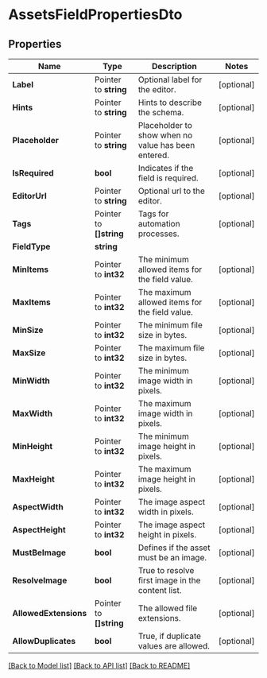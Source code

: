# AssetsFieldPropertiesDto

## Properties

Name | Type | Description | Notes
------------ | ------------- | ------------- | -------------
**Label** | Pointer to **string** | Optional label for the editor. | [optional] 
**Hints** | Pointer to **string** | Hints to describe the schema. | [optional] 
**Placeholder** | Pointer to **string** | Placeholder to show when no value has been entered. | [optional] 
**IsRequired** | **bool** | Indicates if the field is required. | [optional] 
**EditorUrl** | Pointer to **string** | Optional url to the editor. | [optional] 
**Tags** | Pointer to **[]string** | Tags for automation processes. | [optional] 
**FieldType** | **string** |  | 
**MinItems** | Pointer to **int32** | The minimum allowed items for the field value. | [optional] 
**MaxItems** | Pointer to **int32** | The maximum allowed items for the field value. | [optional] 
**MinSize** | Pointer to **int32** | The minimum file size in bytes. | [optional] 
**MaxSize** | Pointer to **int32** | The maximum file size in bytes. | [optional] 
**MinWidth** | Pointer to **int32** | The minimum image width in pixels. | [optional] 
**MaxWidth** | Pointer to **int32** | The maximum image width in pixels. | [optional] 
**MinHeight** | Pointer to **int32** | The minimum image height in pixels. | [optional] 
**MaxHeight** | Pointer to **int32** | The maximum image height in pixels. | [optional] 
**AspectWidth** | Pointer to **int32** | The image aspect width in pixels. | [optional] 
**AspectHeight** | Pointer to **int32** | The image aspect height in pixels. | [optional] 
**MustBeImage** | **bool** | Defines if the asset must be an image. | [optional] 
**ResolveImage** | **bool** | True to resolve first image in the content list. | [optional] 
**AllowedExtensions** | Pointer to **[]string** | The allowed file extensions. | [optional] 
**AllowDuplicates** | **bool** | True, if duplicate values are allowed. | [optional] 

[[Back to Model list]](../README.md#documentation-for-models) [[Back to API list]](../README.md#documentation-for-api-endpoints) [[Back to README]](../README.md)


